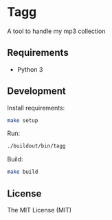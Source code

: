 # Tagg

A tool to handle my mp3 collection

## Requirements

- Python 3

## Development

Install requirements:

```sh
make setup
```

Run:

```sh
./buildout/bin/tagg
```

Build:

```sh
make build
```

## License

The MIT License (MIT)
